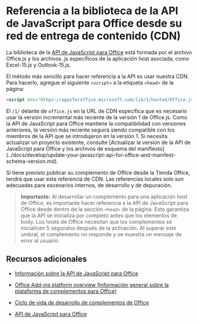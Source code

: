 
# <a name="referencing-the-javascript-api-for-office-library-from-its-content-delivery-network-(cdn)"></a>Referencia a la biblioteca de la API de JavaScript para Office desde su red de entrega de contenido (CDN)


La biblioteca de la [API de JavaScript para Office](../../reference/javascript-api-for-office.md) está formada por el archivo Office.js y los archivos .js específicos de la aplicación host asociada, como Excel-15.js y Outlook-15.js. 


El método más sencillo para hacer referencia a la API es usar nuestra CDN. Para hacerlo, agregue el siguiente `<script>` a la etiqueta `<head>` de la página:  

```html
<script src="https://appsforoffice.microsoft.com/lib/1/hosted/Office.js" type="text/javascript"></script>
```

El `/1/` delante de `office.js` en la URL de CDN especifica que es necesario usar la versión incremental más reciente de la versión 1 de Office.js. Como la API de JavaScript para Office mantiene la compatibilidad con versiones anteriores, la versión más reciente seguirá siendo compatible con los miembros de la API que se introdujeron en la versión 1. Si necesita actualizar un proyecto existente, consulte [Actualizar la versión de la API de JavaScript para Office y los archivos de esquema del manifiesto] (../docs/develop/update-your-javascript-api-for-office-and-manifest-schema-version.md). 

Si tiene previsto publicar su complemento de Office desde la Tienda Office, tendrá que usar esta referencia de CDN. Las referencias locales solo son adecuadas para escenarios internos, de desarrollo y de depuración.

> **Importante:** Al desarrollar un complemento para una aplicación host de Office, es importante hacer referencia a la API de JavaScript para Office desde dentro de la sección `<head>` de la página. Esto garantiza que la API se inicializa por completo antes que los elementos de body. Los hosts de Office necesitan que los complementos se inicialicen 5 segundos después de la activación. Al superar este umbral, el complemento no responde y se muestra un mensaje de error al usuario.       

## <a name="additional-resources"></a>Recursos adicionales



- [Información sobre la API de JavaScript para Office](../../docs/develop/understanding-the-javascript-api-for-office.md)
    
- [Office Add-ins platform overview (Información general sobre la plataforma de complementos para Office)](../../docs/overview/office-add-ins.md)
    
- [Ciclo de vida de desarrollo de complementos de Office](../../docs/design/add-in-development-lifecycle.md)
    
- [API de JavaScript para Office](../../reference/javascript-api-for-office.md)
    
